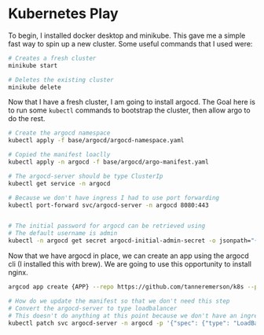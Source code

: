 # Kubernetes Play

To begin, I installed docker desktop and minikube. This gave me a simple fast
way to spin up a new cluster. Some useful commands that I used were:

```sh
# Creates a fresh cluster
minikube start

# Deletes the existing cluster
minikube delete
```

Now that I have a fresh cluster, I am going to install argocd. The Goal here is
to run some `kubectl` commands to bootstrap the cluster, then allow argo to do
the rest.


```sh
# Create the argocd namespace
kubectl apply -f base/argocd/argocd-namespace.yaml

# Copied the manifest loaclly
kubectl apply -n argocd -f base/argocd/argo-manifest.yaml

# The argocd-server should be type ClusterIp
kubectl get service -n argocd

# Because we don't have ingress I had to use port forwarding
kubectl port-forward svc/argocd-server -n argocd 8080:443


# The initial password for argocd can be retrieved using
# The default username is admin
kubectl -n argocd get secret argocd-initial-admin-secret -o jsonpath="{.data.password}" | base64 -d; echo
```

Now that we have argocd in place, we can create an app using the argocd cli (I
installed this with brew). We are going to use this opportunity to install
nginx.

```sh
argcod app create {APP} --repo https://github.com/tanneremerson/k8s --path base/{APP} --dest-server https://kubernetes.default.svc

# How do we update the manifest so that we don't need this step
# Convert the argocd-server to type loadbalancer
# This doesn't do anything at this point because we don't have an ingress controller.
kubectl patch svc argocd-server -n argocd -p '{"spec": {"type": "LoadBalancer"}}'
```

